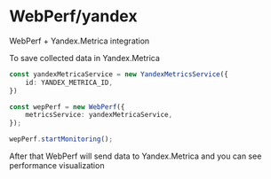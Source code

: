 # WebPerf/yandex
WebPerf + Yandex.Metrica integration

To save collected data in Yandex.Metrica
```ts
const yandexMetricaService = new YandexMetricsService({
    id: YANDEX_METRICA_ID,
})

const wepPerf = new WebPerf({
    metricsService: yandexMetricaService,
});

wepPerf.startMonitoring();
```

After that WebPerf will send data to Yandex.Metrica and you can see performance visualization 